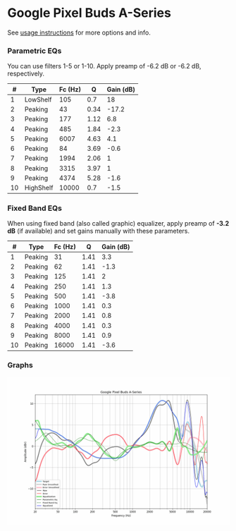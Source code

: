 # Google Pixel Buds A-Series
See [usage instructions](https://github.com/jaakkopasanen/AutoEq#usage) for more options and info.

### Parametric EQs
You can use filters 1-5 or 1-10. Apply preamp of -6.2 dB or -6.2 dB, respectively.

|   # | Type      |   Fc (Hz) |    Q |   Gain (dB) |
|-----|-----------|-----------|------|-------------|
|   1 | LowShelf  |       105 | 0.7  |        18   |
|   2 | Peaking   |        43 | 0.34 |       -17.2 |
|   3 | Peaking   |       177 | 1.12 |         6.8 |
|   4 | Peaking   |       485 | 1.84 |        -2.3 |
|   5 | Peaking   |      6007 | 4.63 |         4.1 |
|   6 | Peaking   |        84 | 3.69 |        -0.6 |
|   7 | Peaking   |      1994 | 2.06 |         1   |
|   8 | Peaking   |      3315 | 3.97 |         1   |
|   9 | Peaking   |      4374 | 5.28 |        -1.6 |
|  10 | HighShelf |     10000 | 0.7  |        -1.5 |

### Fixed Band EQs
When using fixed band (also called graphic) equalizer, apply preamp of **-3.2 dB** (if available) and set gains manually with these parameters.

|   # | Type    |   Fc (Hz) |    Q |   Gain (dB) |
|-----|---------|-----------|------|-------------|
|   1 | Peaking |        31 | 1.41 |         3.3 |
|   2 | Peaking |        62 | 1.41 |        -1.3 |
|   3 | Peaking |       125 | 1.41 |         2   |
|   4 | Peaking |       250 | 1.41 |         1.3 |
|   5 | Peaking |       500 | 1.41 |        -3.8 |
|   6 | Peaking |      1000 | 1.41 |         0.3 |
|   7 | Peaking |      2000 | 1.41 |         0.8 |
|   8 | Peaking |      4000 | 1.41 |         0.3 |
|   9 | Peaking |      8000 | 1.41 |         0.9 |
|  10 | Peaking |     16000 | 1.41 |        -3.6 |

### Graphs
![](./Google%20Pixel%20Buds%20A-Series.png)
